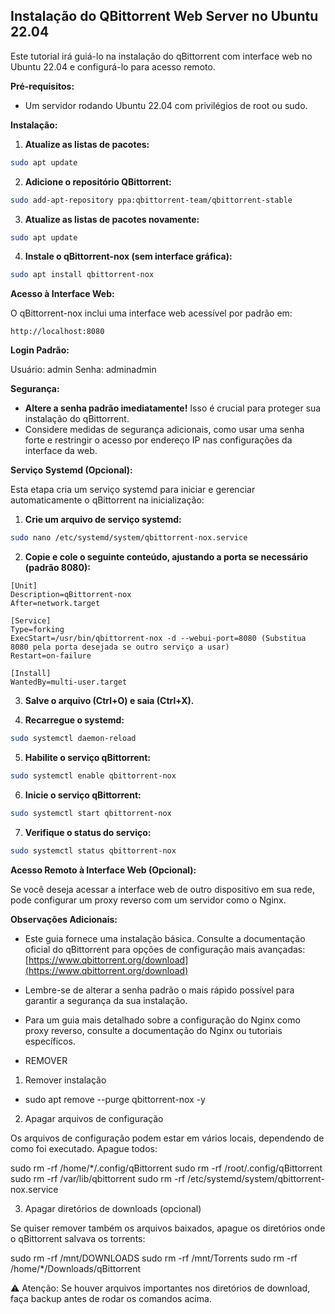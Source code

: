 ## Instalação do QBittorrent Web Server no Ubuntu 22.04

Este tutorial irá guiá-lo na instalação do qBittorrent com interface web no Ubuntu 22.04 e configurá-lo para acesso remoto.

**Pré-requisitos:**

* Um servidor rodando Ubuntu 22.04 com privilégios de root ou sudo.

**Instalação:**

1. **Atualize as listas de pacotes:**

```bash
sudo apt update
```

2. **Adicione o repositório QBittorrent:**

```bash
sudo add-apt-repository ppa:qbittorrent-team/qbittorrent-stable
```

3. **Atualize as listas de pacotes novamente:**

```bash
sudo apt update
```

4. **Instale o qBittorrent-nox (sem interface gráfica):**

```bash
sudo apt install qbittorrent-nox
```

**Acesso à Interface Web:**

O qBittorrent-nox inclui uma interface web acessível por padrão em:

```
http://localhost:8080
```

**Login Padrão:**

Usuário: admin
Senha: adminadmin

**Segurança:**

* **Altere a senha padrão imediatamente!** Isso é crucial para proteger sua instalação do qBittorrent.
* Considere medidas de segurança adicionais, como usar uma senha forte e restringir o acesso por endereço IP nas configurações da interface da web.

**Serviço Systemd (Opcional):**

Esta etapa cria um serviço systemd para iniciar e gerenciar automaticamente o qBittorrent na inicialização:

1. **Crie um arquivo de serviço systemd:**

```bash
sudo nano /etc/systemd/system/qbittorrent-nox.service
```

2. **Copie e cole o seguinte conteúdo, ajustando a porta se necessário (padrão 8080):**

```
[Unit]
Description=qBittorrent-nox
After=network.target

[Service]
Type=forking
ExecStart=/usr/bin/qbittorrent-nox -d --webui-port=8080 (Substitua 8080 pela porta desejada se outro serviço a usar)
Restart=on-failure

[Install]
WantedBy=multi-user.target
```

3. **Salve o arquivo (Ctrl+O) e saia (Ctrl+X).**

4. **Recarregue o systemd:**

```bash
sudo systemctl daemon-reload
```

5. **Habilite o serviço qBittorrent:**

```bash
sudo systemctl enable qbittorrent-nox
```

6. **Inicie o serviço qBittorrent:**

```bash
sudo systemctl start qbittorrent-nox
```

7. **Verifique o status do serviço:**

```bash
sudo systemctl status qbittorrent-nox
```

**Acesso Remoto à Interface Web (Opcional):**

Se você deseja acessar a interface web de outro dispositivo em sua rede, pode configurar um proxy reverso com um servidor como o Nginx.

**Observações Adicionais:**

* Este guia fornece uma instalação básica. Consulte a documentação oficial do qBittorrent para opções de configuração mais avançadas: [https://www.qbittorrent.org/download](https://www.qbittorrent.org/download)
* Lembre-se de alterar a senha padrão o mais rápido possível para garantir a segurança da sua instalação.
* Para um guia mais detalhado sobre a configuração do Nginx como proxy reverso, consulte a documentação do Nginx ou tutoriais específicos.

* REMOVER
  
1. Remover instalação
* sudo apt remove --purge qbittorrent-nox -y

2. Apagar arquivos de configuração

Os arquivos de configuração podem estar em vários locais, dependendo de como foi executado. Apague todos:

sudo rm -rf /home/*/.config/qBittorrent
sudo rm -rf /root/.config/qBittorrent
sudo rm -rf /var/lib/qbittorrent
sudo rm -rf /etc/systemd/system/qbittorrent-nox.service

3. Apagar diretórios de downloads (opcional)

Se quiser remover também os arquivos baixados, apague os diretórios onde o qBittorrent salvava os torrents:

sudo rm -rf /mnt/DOWNLOADS
sudo rm -rf /mnt/Torrents
sudo rm -rf /home/*/Downloads/qBittorrent

⚠️ Atenção: Se houver arquivos importantes nos diretórios de download, faça backup antes de rodar os comandos acima.
